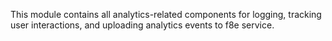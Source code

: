 This module contains all analytics-related components for logging, tracking user interactions, and uploading
analytics events to f8e service.

